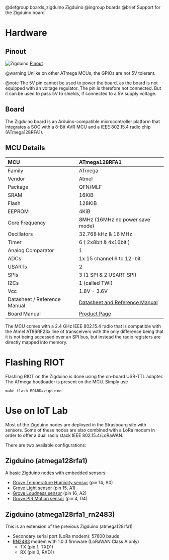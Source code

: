 @defgroup   boards_zigduino Zigduino
@ingroup    boards
@brief      Support for the Zigduino board

# Hardware
## Pinout

![Zigduino](https://www.iot-lab.info/assets/images/docs/boards/zigduino/zigduino.png)
[Pinout](https://static1.squarespace.com/static/511f4f0de4b09463c7605f13/t/5275c46be4b07e72f74c7438/1383449707749/zigduino-r2-pinout.pdf)

@warning    Unlike on other ATmega MCUs, the GPIOs are not 5V tolerant.

@note       The 5V pin cannot be used to power the board, as the board is not
            equipped with an voltage regulator. The pin is therefore not
            connected. But it can be used to pass 5V to shields, if connected
            to a 5V supply voltage.

## Board
The Zigduino board is an Arduino-compatible microcontroller platform that integrates
a SOC with a 8-Bit AVR MCU and a IEEE 802.15.4 radio chip (ATmega128RFA1).

## MCU Details
| MCU                           | ATmega128RFA1                     |
|:------------------------------|:----------------------------------|
| Family                        | ATmega                            |
| Vendor                        | Atmel                             |
| Package                       | QFN/MLF                           |
| SRAM                          | 16KiB                             |
| Flash                         | 128KiB                            |
| EEPROM                        | 4KiB                              |
| Core Frequency                | 8MHz (16MHz no power save mode)   |
| Oscillators                   | 32.768 kHz & 16 MHz               |
| Timer                         | 6 ( 2x8bit & 4x16bit )            |
| Analog Comparator             | 1                                 |
| ADCs                          | 1x 15 channel 6 to 12-bit         |
| USARTs                        | 2                                 |
| SPIs                          | 3 (1 SPI & 2 USART SPI)           |
| I2Cs                          | 1 (called TWI)                    |
| Vcc                           | 1.8V - 3.6V                       |
| Datasheet / Reference Manual  | [Datasheet and Reference Manual](http://ww1.microchip.com/downloads/en/DeviceDoc/Atmel-8266-MCU_Wireless-ATmega128RFA1_Datasheet.pdf) |
| Board Manual                  | [Product Page](http://www.logos-electro.com/store/zigduino-r2) |

The MCU comes with a 2.4 GHz IEEE 802.15.4 radio that is compatible with the
Atmel AT86RF23x line of transceivers with the only difference being that it is
not being accessed over an SPI bus, but instead the radio registers are directly
mapped into memory.

# Flashing RIOT
Flashing RIOT on the Zigduino is done using the on-board USB-TTL adapter.
The ATmega bootloader is present on the MCU.
Simply use

`make flash BOARD=zigduino`

# Use on IoT Lab

Most of the Zigduino nodes are deployed in the Strasbourg site with sensors.
Some of these nodes are also combined with a LoRa modem in order to offer a dual radio stack IEEE 802.15.4/LoRaWAN.

There are two available configurations:

## Zigduino (atmega128rfa1)

A basic Zigduino nodes with embedded sensors:

 - [Grove Temperature Humidity sensor](https://wiki.seeedstudio.com/Grove-Temperature_and_Humidity_Sensor_Pro/) (pin 14, A0)
 - [Grove Light sensor](https://wiki.seeedstudio.com/Sensor_light/) (pin 15, A1)
 - [Grove Loudness sensor](https://wiki.seeedstudio.com/Grove-Loudness_Sensor/) (pin 16, A2)
 - [Grove PIR Motion sensor](https://wiki.seeedstudio.com/Grove-PIR_Motion_Sensor/) (pin 4, D4)

## Zigduino (atmega128rfa1_rn2483)
This is an extension of the previous Zigduino (atmega128rfa1)

  - Secondary serial port (LoRa modem): 57600 bauds
  - [RN2483](https://ww1.microchip.com/downloads/en/DeviceDoc/RN2483-LoRa-Technology-Module-Command-Reference-User-Guide-DS40001784G.pdf) modem with 1.0.3 firmware (LoRaWAN Class A only)
    - TX (pin 1, TXD1)
    - RX (pin 0, RXD1)
